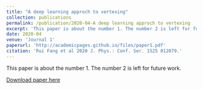 ```yaml
---
title: "A deep learning approch to vertexing"
collection: publications
permalink: /publication/2020-04-A deep learning approch to vertexing
excerpt: 'This paper is about the number 1. The number 2 is left for future work.'
date: 2020-04
venue: 'Journal 1'
paperurl: 'http://academicpages.github.io/files/paper1.pdf'
citation: 'Rui Fang et al 2020 J. Phys.: Conf. Ser. 1525 012079.'
---
```

This paper is about the number 1. The number 2 is left for future work.

[Download paper here](
https://doi.org/10.1088/1742-6596/1525/1/012079
)

